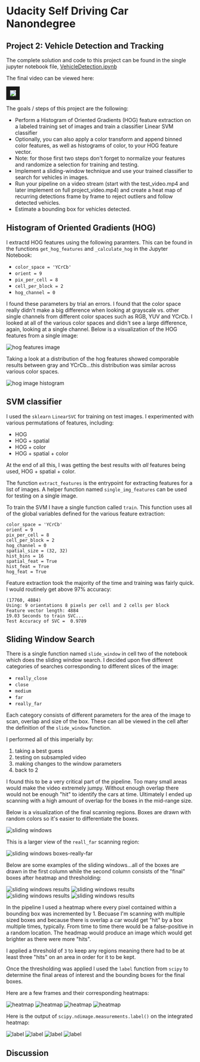 # Udacity Self Driving Car Nanondegree

## Project 2: Vehicle Detection and Tracking

The complete solution and code to this project can be found in the single jupyter notebook file,
[VehicleDetection.ipynb](VehicleDetection.ipynb)

The final video can be viewed here:

<a href="http://www.youtube.com/watch?feature=player_embedded&v=H0eOPcHmcSk" target="_blank">
  <img src="http://img.youtube.com/vi/H0eOPcHmcSk/0.jpg" border="10" />
</a>


The goals / steps of this project are the following:

* Perform a Histogram of Oriented Gradients (HOG) feature extraction on a labeled training set of images and train a classifier Linear SVM classifier
* Optionally, you can also apply a color transform and append binned color features, as well as histograms of color, to your HOG feature vector. 
* Note: for those first two steps don't forget to normalize your features and randomize a selection for training and testing.
* Implement a sliding-window technique and use your trained classifier to search for vehicles in images.
* Run your pipeline on a video stream (start with the test_video.mp4 and later implement on full project_video.mp4) and create a heat map of recurring detections frame by frame to reject outliers and follow detected vehicles.
* Estimate a bounding box for vehicles detected.

## Histogram of Oriented Gradients (HOG)

I extractd HOG features using the following paramters.  This can be found in the functions
`get_hog_features` and `_calculate_hog` in the Jupyter Notebook:

- `color_space = 'YCrCb'`
- `orient = 9`
- `pix_per_cell = 8`
- `cell_per_block = 2`
- `hog_channel = 0`

I found these parameters by trial an errors.  I found that the color space really didn't make a big
difference when looking at grayscale vs. other single channels from different color spaces such as
RGB, YUV and YCrCb.  I looked at all of the various color spaces and didn't see a large difference,
again, looking at a single channel.
Below is a visualization of the HOG features from a single image:

![hog features image](solution-images/hog-features.png)

Taking a look at a distribution of the hog features showed comporable results between gray and
YCrCb...this distribution was similar across various color spaces.

![hog image histogram](solution-images/hog-histogram.png)


## SVM classifier

I used the `sklearn` `LinearSVC` for training on test images.  I experimented with various
permutations of features, including:

- HOG 
- HOG + spatial
- HOG + color
- HOG + spatial + color

At the end of all this, I was getting the best results with *all* features being used, HOG +
spatial + color.

The function `extract_features` is the entrypoint for extracting features for a list of images.  A
helper function named `single_img_features` can be used for testing on a single image.

To train the SVM I have a single function called `train`. This function uses all of the global
variables defined for the various feature extraction:

```
color_space = 'YCrCb'
orient = 9
pix_per_cell = 8
cell_per_block = 2
hog_channel = 0
spatial_size = (32, 32)
hist_bins = 16
spatial_feat = True
hist_feat = True
hog_feat = True
```

Feature extraction took the majority of the time and training was fairly quick.  I would routinely
get above 97% accuracy:

```
(17760, 4884)
Using: 9 orientations 8 pixels per cell and 2 cells per block
Feature vector length: 4884
19.03 Seconds to train SVC...
Test Accuracy of SVC =  0.9789
```

## Sliding Window Search

There is a single function named `slide_window` in cell two of the notebook which does the sliding
window search. I decided upon five different categories of searches corresponding to different
slices of the image:

- `really_close`
- `close`
- `medium`
- `far`
- `really_far`

Each category consists of different parameters for the area of the image to scan, overlap and size
of the box.  These can all be viewed in the cell after the definition of the `slide_window`
function.

I performed all of this imperially by:

1. taking a best guess
2. testing on subsampled video
3. making changes to the window parameters
4. back to 2

I found this to be a very critical part of the pipeline.  Too many small areas would make the video
extremely jumpy.  Without enough overlap there would not be enough "hit" to identify the cars at
time.  Ultimately I ended up scanning with a high amount of overlap for the boxes in the mid-range
size.

Below is a visualization of the final scanning regions.  Boxes are drawn with random colors so it's
easier to differentiate the boxes.

![sliding windows](solution-images/boxes.png)

This is a larger view of the `reall_far` scanning region:

![sliding windows boxes-really-far](solution-images/boxes-really-far.png)

Below are some examples of the sliding windows...all of the boxes are drawn in the first column
while the second column consists of the "final" boxes after heatmap and thresholding:

![sliding windows results](solution-images/sample-frame01.png)
![sliding windows results](solution-images/sample-frame02.png)
![sliding windows results](solution-images/sample-frame03.png)
![sliding windows results](solution-images/sample-frame04.png)

In the pipeline I used a heatmap where every pixel contained within a bounding box was incremented
by 1.  Becuase I'm scanning with multiple sized boxes and because there is overlap a car would get
"hit" by a box multiple times, typically.  From time to time there would be a false-positive
in a random location. The headmap would produce an image which would get brighter as there were
more "hits".

I applied a threshold of `3` to keep any regions meaning there had to be at least three
"hits" on an area in order for it to be kept.

Once the thresholding was applied I used the `label` function from `scipy` to determine the final areas
of interest and the bounding boxes for the final boxes.

Here are a few frames and their corresponding heatmaps:

![heatmap](solution-images/boxes-heatmap01.png)
![heatmap](solution-images/boxes-heatmap02.png)
![heatmap](solution-images/boxes-heatmap03.png)
![heatmap](solution-images/boxes-heatmap04.png)

Here is the output of `scipy.ndimage.measurements.label()` on the integrated heatmap:

![label](solution-images/boxes-label01.png)
![label](solution-images/boxes-label02.png)
![label](solution-images/boxes-label03.png)
![label](solution-images/boxes-label04.png)

## Discussion


